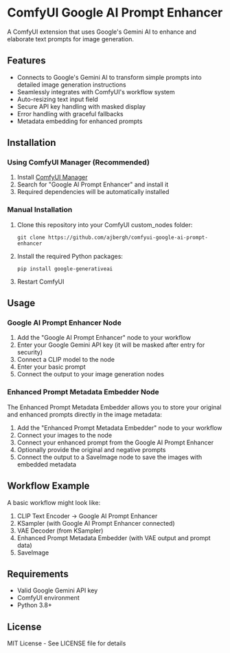 # ComfyUI Google AI Prompt Enhancer

A ComfyUI extension that uses Google's Gemini AI to enhance and elaborate text prompts for image generation.

## Features

- Connects to Google's Gemini AI to transform simple prompts into detailed image generation instructions
- Seamlessly integrates with ComfyUI's workflow system
- Auto-resizing text input field
- Secure API key handling with masked display
- Error handling with graceful fallbacks
- Metadata embedding for enhanced prompts

## Installation

### Using ComfyUI Manager (Recommended)
1. Install [ComfyUI Manager](https://github.com/ltdrdata/ComfyUI-Manager)
2. Search for "Google AI Prompt Enhancer" and install it
3. Required dependencies will be automatically installed

### Manual Installation
1. Clone this repository into your ComfyUI custom_nodes folder:
   ```
   git clone https://github.com/ajbergh/comfyui-google-ai-prompt-enhancer
   ```

2. Install the required Python packages:
   ```
   pip install google-generativeai
   ```

3. Restart ComfyUI

## Usage

### Google AI Prompt Enhancer Node

1. Add the "Google AI Prompt Enhancer" node to your workflow
2. Enter your Google Gemini API key (it will be masked after entry for security)
3. Connect a CLIP model to the node
4. Enter your basic prompt
5. Connect the output to your image generation nodes

### Enhanced Prompt Metadata Embedder Node

The Enhanced Prompt Metadata Embedder allows you to store your original and enhanced prompts directly in the image metadata:

1. Add the "Enhanced Prompt Metadata Embedder" node to your workflow
2. Connect your images to the node
3. Connect your enhanced prompt from the Google AI Prompt Enhancer
4. Optionally provide the original and negative prompts
5. Connect the output to a SaveImage node to save the images with embedded metadata

## Workflow Example

A basic workflow might look like:
1. CLIP Text Encoder → Google AI Prompt Enhancer
2. KSampler (with Google AI Prompt Enhancer connected)
3. VAE Decoder (from KSampler)
4. Enhanced Prompt Metadata Embedder (with VAE output and prompt data)
5. SaveImage

## Requirements

- Valid Google Gemini API key
- ComfyUI environment
- Python 3.8+

## License

MIT License - See LICENSE file for details